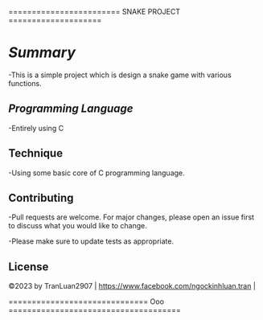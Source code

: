 ======================== SNAKE PROJECT ====================


# ***Summary***

-This is a simple project which is design a snake game with various functions.

## ***Programming Language***

-Entirely using C


## **Technique**

-Using some basic core of C programming language.


## **Contributing**

-Pull requests are welcome. For major changes, please open an issue first
to discuss what you would like to change.

-Please make sure to update tests as appropriate.

## **License**
©2023 by TranLuan2907 | https://www.facebook.com/ngockinhluan.tran |

============================== Ooo =====================================

